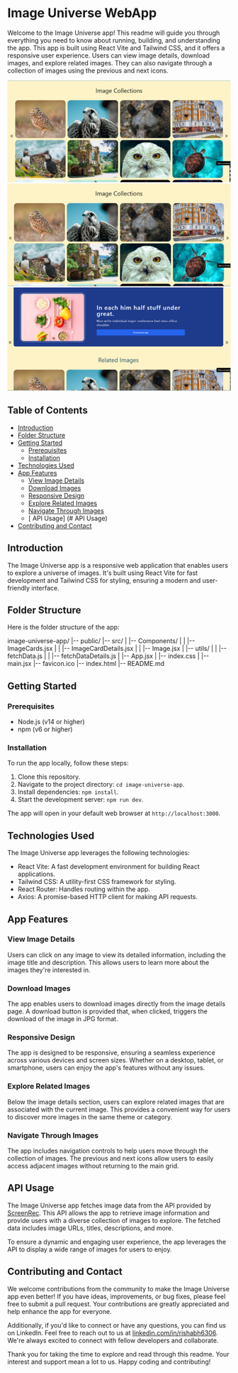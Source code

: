 # Image Universe WebApp

Welcome to the Image Universe app! This readme will guide you through everything you need to know about running, building, and understanding the app. This app is built using React Vite and Tailwind CSS, and it offers a responsive user experience. Users can view image details, download images, and explore related images. They can also navigate through a collection of images using the previous and next icons.

![Image Universe App Screenshot](./public/Screenshots-1.png)
![Image Universe App Screenshot](./public/Screenshots-2.png)
![Image Universe App Screenshot](./public/Screenshots-3.png)

## Table of Contents

- [Introduction](#introduction)
- [Folder Structure](#folder-structure)
- [Getting Started](#getting-started)
  - [Prerequisites](#prerequisites)
  - [Installation](#installation)
- [Technologies Used](#technologies-used)
- [App Features](#app-features)
  - [View Image Details](#view-image-details)
  - [Download Images](#download-images)
  - [Responsive Design](#responsive-design)
  - [Explore Related Images](#explore-related-images)
  - [Navigate Through Images](#navigate-through-images)
  - [ API Usage]
  (# API Usage)
- [Contributing and Contact](#contributing-and-contact)

## Introduction

The Image Universe app is a responsive web application that enables users to explore a universe of images. It's built using React Vite for fast development and Tailwind CSS for styling, ensuring a modern and user-friendly interface.

## Folder Structure

Here is the folder structure of the app:

image-universe-app/
|-- public/
|-- src/
| |-- Components/
| | |-- ImageCards.jsx
| | |-- ImageCardDetails.jsx
| | |-- Image.jsx
| |-- utils/
| | |-- fetchData.js
| | |-- fetchDataDetails.js
| |-- App.jsx
| |-- index.css
| |-- main.jsx
|-- favicon.ico
|-- index.html
|-- README.md



## Getting Started

### Prerequisites

- Node.js (v14 or higher)
- npm (v6 or higher)

### Installation

To run the app locally, follow these steps:

1. Clone this repository.
2. Navigate to the project directory: `cd image-universe-app`.
3. Install dependencies: `npm install`.
4. Start the development server: `npm run dev`.

The app will open in your default web browser at `http://localhost:3000`.

## Technologies Used

The Image Universe app leverages the following technologies:

- React Vite: A fast development environment for building React applications.
- Tailwind CSS: A utility-first CSS framework for styling.
- React Router: Handles routing within the app.
- Axios: A promise-based HTTP client for making API requests.

## App Features

### View Image Details

Users can click on any image to view its detailed information, including the image title and description. This allows users to learn more about the images they're interested in.

### Download Images

The app enables users to download images directly from the image details page. A download button is provided that, when clicked, triggers the download of the image in JPG format.

### Responsive Design

The app is designed to be responsive, ensuring a seamless experience across various devices and screen sizes. Whether on a desktop, tablet, or smartphone, users can enjoy the app's features without any issues.

### Explore Related Images

Below the image details section, users can explore related images that are associated with the current image. This provides a convenient way for users to discover more images in the same theme or category.

### Navigate Through Images

The app includes navigation controls to help users move through the collection of images. The previous and next icons allow users to easily access adjacent images without returning to the main grid.

## API Usage

The Image Universe app fetches image data from the API provided by [ScreenRec](https://screenrec.com/). This API allows the app to retrieve image information and provide users with a diverse collection of images to explore. The fetched data includes image URLs, titles, descriptions, and more.

To ensure a dynamic and engaging user experience, the app leverages the API to display a wide range of images for users to enjoy.

## Contributing and Contact

We welcome contributions from the community to make the Image Universe app even better! If you have ideas, improvements, or bug fixes, please feel free to submit a pull request. Your contributions are greatly appreciated and help enhance the app for everyone.

Additionally, if you'd like to connect or have any questions, you can find us on LinkedIn. Feel free to reach out to us at [linkedin.com/in/rishabh6306](https://www.linkedin.com/in/rishabh6306). We're always excited to connect with fellow developers and collaborate.

Thank you for taking the time to explore and read through this readme. Your interest and support mean a lot to us. Happy coding and contributing!